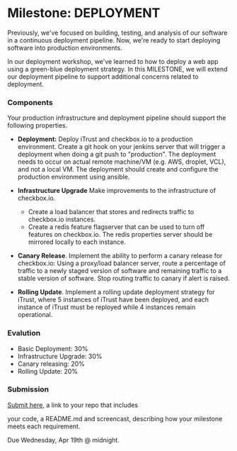 # Milestone: DEPLOYMENT

Previously, we've focused on building, testing, and analysis of our software in a continuous deployment pipeline. Now, we're ready to start deploying software into production environments.

In our deployment workshop, we've learned to how to deploy a web app using a green-blue deployment strategy. In this MILESTONE, we will extend our deployment pipeline to support additional concerns related to deployment.

### Components

Your production infrastructure and deployment pipeline should support the following properties.

* **Deployment:** Deploy iTrust and checkbox.io to a production environment. Create a git hook on your jenkins server that will trigger a deployment when doing a git push to "production". The deployment needs to occur on actual remote machine/VM (e.g. AWS, droplet, VCL), and not a local VM. The deployment should create and configure the production environment using ansible.

* **Infrastructure Upgrade** Make improvements to the infrastructure of checkbox.io.
  - Create a load balancer that stores and redirects traffic to checkbox.io instances.
  - Create a redis feature flagserver that can be used to turn off features on checkbox.io. The redis properties server should be mirrored locally to each instance.
 
* **Canary Release**. Implement the ability to perform a canary release for checkbox.io: Using a proxy/load balancer server, route a percentage of traffic to a newly staged version of software and remaining traffic to a stable version of software. Stop routing traffic to canary if alert is raised.

* **Rolling Update**. Implement a rolling update deployment strategy for iTrust, where 5 instances of iTrust have been deployed, and each instance of iTrust must be reployed while 4 instances remain operational.

### Evalution

* Basic Deployment: 30%
* Infrastructure Upgrade: 30%
* Canary releasing: 20%
* Rolling Update: 20%

### Submission

[Submit here](https://goo.gl/forms/CAHZCoDVwGEaYnpI2), a link to your repo that includes

your code, a README.md and screencast, describing how your milestone meets each requirement.

Due Wednesday, Apr 19th @ midnight.
